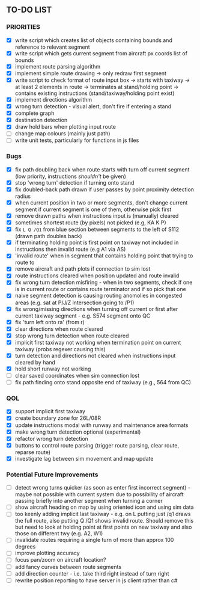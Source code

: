 ## TO-DO LIST

### PRIORITIES
- [x] write script which creates list of objects containing bounds and reference to relevant segment
- [x] write script which gets current segment from aircraft px coords list of bounds
- [x] implement route parsing algorithm
- [x] implement simple route drawing
        -> only redraw first segment
- [x] write script to check format of route input box 
        -> starts with taxiway
        -> at least 2 elements in route
        -> terminates at stand/holding point
        -> contains existing instructions (stand/taxiway/holding point exist)
- [x] implement directions algorithm
- [x] wrong turn detection - visual alert, don't fire if entering a stand
- [x] complete graph
- [x] destination detection
- [x] draw hold bars when plotting input route
- [ ] change map colours (mainly just path)
- [ ] write unit tests, particularly for functions in js files

### Bugs
- [x] fix path doubling back when route starts with turn off current segment (low priority, instructions *shouldn't* be given)
- [x] stop 'wrong turn' detection if turning onto stand
- [x] fix doubled-back path drawn if user passes by point proximity detection radius
- [x] when current position in two or more segments, don't change current segment if current segment is one of them, otherwise pick first
- [x] remove drawn paths when instructions input is (manually) cleared
- [x] sometimes shortest route (by pixels) not picked (e.g, KA K P) 
- [x] fix `L Q /Q1` from blue section between segments to the left of S112 (drawn path doubles back)
- [x] if terminating holding point is first point on taxiway not included in instructions then invalid route (e.g A1 via AS) 
- [x] 'invalid route' when in segment that contains holding point that trying to route to
- [x] remove aircraft and path plots if connection to sim lost
- [x] route instructions cleared when position updated and route invalid
- [x] fix wrong turn detection misfiring - when in two segments, check if one is in current route or contains route terminator and if so pick that one
- [x] naive segment detection is causing routing anomolies in congested areas (e.g. sat at P/J/Z intersection going to /P1)
- [x] fix wrong/missing directions when turning off current or first after current taxiway segment - e.g. S574 segment onto QC
- [x] fix 'turn left onto ra' (from r)
- [x] clear directions when route cleared
- [x] stop wrong turn detection when route cleared
- [x] implicit first taxiway not working when termination point on current taxiway (probs regexer causing this)
- [x] turn detection and directions not cleared when instructions input cleared by hand
- [x] hold short runway not working
- [ ] clear saved coordinates when sim connection lost
- [ ] fix path finding onto stand opposite end of taxiway (e.g., 564 from QC)

### QOL 
- [x] support implicit first taxiway
- [x] create boundary zone for 26L/08R
- [x] update instructions modal with runway and maintenance area formats
- [x] make wrong turn detection optional (experimental)
- [x] refactor wrong turn detection
- [x] buttons to control route parsing (trigger route parsing, clear route, reparse route)
- [x] investigate lag between sim movement and map update

### Potential Future Improvements
- [ ] detect wrong turns quicker (as soon as enter first incorrect segment) 
        - maybe not possible with current system due to possibility of aircraft passing briefly into another segment when turning a corner
- [ ] show aircraft heading on map by using oriented icon and using sim data
- [ ] too keenly adding implicit last taxiway - e.g. on L putting just /q1 draws the full route, also putting Q /Q1 shows invalid route. 
        Should remove this but need to look at holding point at first points on new taxiway and also those on different twy (e.g. A2, W1)
- [ ] invalidate routes requiring a single turn of more than approx 100 degrees
- [ ] improve plotting accuracy
- [ ] focus pan/zoom on aircraft location? 
- [ ] add fancy curves between route segments
- [ ] add direction counter - i.e. take third right instead of turn right
- [ ] rewrite position reporting to have server in js client rather than c#